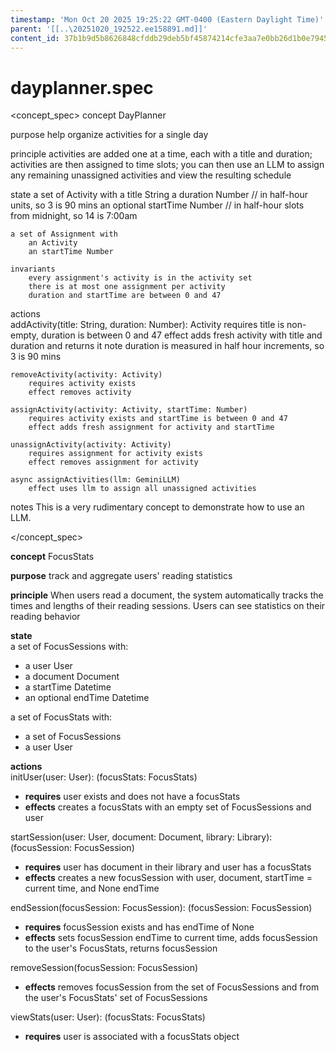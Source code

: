 ```yaml
---
timestamp: 'Mon Oct 20 2025 19:25:22 GMT-0400 (Eastern Daylight Time)'
parent: '[[..\20251020_192522.ee158891.md]]'
content_id: 37b1b9d5b8626848cfddb29deb5bf45874214cfe3aa7e0bb26d1b0e7945bdc79
---
```


# dayplanner.spec

\<concept\_spec>
concept DayPlanner

purpose
help organize activities for a single day

principle
activities are added one at a time, each with a title and duration;
activities are then assigned to time slots;
you can then use an LLM to assign any remaining unassigned activities
and view the resulting schedule

state
a set of Activity with
a title String
a duration Number // in half-hour units, so 3 is 90 mins
an optional startTime Number // in half-hour slots from midnight, so 14 is 7:00am

```
a set of Assignment with
    an Activity
    an startTime Number

invariants
    every assignment's activity is in the activity set
    there is at most one assignment per activity
    duration and startTime are between 0 and 47
```

actions\
addActivity(title: String, duration: Number): Activity
requires title is non-empty, duration is between 0 and 47
effect adds fresh activity with title and duration and returns it
note duration is measured in half hour increments, so 3 is 90 mins

```
removeActivity(activity: Activity)
    requires activity exists
    effect removes activity

assignActivity(activity: Activity, startTime: Number)
    requires activity exists and startTime is between 0 and 47
    effect adds fresh assignment for activity and startTime

unassignActivity(activity: Activity)
    requires assignment for activity exists
    effect removes assignment for activity

async assignActivities(llm: GeminiLLM)
    effect uses llm to assign all unassigned activities    
```

notes
This is a very rudimentary concept to demonstrate how to use an LLM.

\</concept\_spec>

**concept** FocusStats

**purpose** track and aggregate users' reading statistics

**principle** When users read a document, the system automatically tracks the times and lengths of their reading sessions. Users can see statistics on their reading behavior

**state**\
a set of FocusSessions with:

* a user User
* a document Document
* a startTime Datetime
* an optional endTime Datetime

a set of FocusStats with:

* a set of FocusSessions
* a user User

**actions**\
initUser(user: User): (focusStats: FocusStats)

* **requires** user exists and does not have a focusStats
* **effects** creates a focusStats with an empty set of FocusSessions and user

startSession(user: User, document: Document, library: Library): (focusSession: FocusSession)

* **requires** user has document in their library and user has a focusStats
* **effects** creates a new focusSession with user, document, startTime = current time, and None endTime

endSession(focusSession: FocusSession): (focusSession: FocusSession)

* **requires** focusSession exists and has endTime of None
* **effects** sets focusSession endTime to current time, adds focusSession to the user's FocusStats, returns focusSession

removeSession(focusSession: FocusSession)

* **effects** removes focusSession from the set of FocusSessions and from the user's FocusStats' set of FocusSessions

viewStats(user: User): (focusStats: FocusStats)

* **requires** user is associated with a focusStats object
